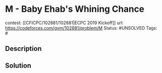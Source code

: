# M - Baby Ehab's Whining Chance

contest: [[CFICPC/102881/102881|ECPC 2019 Kickoff]]
url: https://codeforces.com/gym/102881/problem/M
Status: #UNSOLVED
Tags: #

## Description

## Solution

